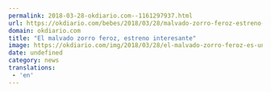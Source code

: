 ```yaml
---
permalink: 2018-03-28-okdiario.com--1161297937.html
url: https://okdiario.com/bebes/2018/03/28/malvado-zorro-feroz-estreno-interesante-2039529
domain: okdiario.com
title: "El malvado zorro feroz, estreno interesante"
image: https://okdiario.com/img/2018/03/28/el-malvado-zorro-feroz-es-uno-de-los-proximos-estrenos.jpg
date: undefined
category: news
translations: 
 - 'en'
---
```


